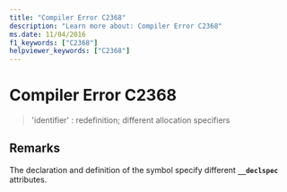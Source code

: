 ```yaml
---
title: "Compiler Error C2368"
description: "Learn more about: Compiler Error C2368"
ms.date: 11/04/2016
f1_keywords: ["C2368"]
helpviewer_keywords: ["C2368"]
---
```

# Compiler Error C2368

> 'identifier' : redefinition; different allocation specifiers

## Remarks

The declaration and definition of the symbol specify different **`__declspec`** attributes.
